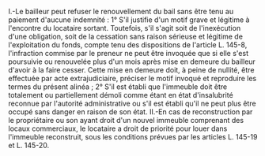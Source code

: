 I.-Le bailleur peut refuser le renouvellement du bail sans être tenu au paiement d'aucune indemnité : 1° S'il justifie d'un motif grave et légitime à l'encontre du locataire sortant. Toutefois, s'il s'agit soit de l'inexécution d'une obligation, soit de la cessation sans raison sérieuse et légitime de l'exploitation du fonds, compte tenu des dispositions de l'article L. 145-8, l'infraction commise par le preneur ne peut être invoquée que si elle s'est poursuivie ou renouvelée plus d'un mois après mise en demeure du bailleur d'avoir à la faire cesser. Cette mise en demeure doit, à peine de nullité, être effectuée par acte extrajudiciaire, préciser le motif invoqué et reproduire les termes du présent alinéa ; 2° S'il est établi que l'immeuble doit être totalement ou partiellement démoli comme étant en état d'insalubrité reconnue par l'autorité administrative ou s'il est établi qu'il ne peut plus être occupé sans danger en raison de son état. II.-En cas de reconstruction par le propriétaire ou son ayant droit d'un nouvel immeuble comprenant des locaux commerciaux, le locataire a droit de priorité pour louer dans l'immeuble reconstruit, sous les conditions prévues par les articles L. 145-19 et L. 145-20.
